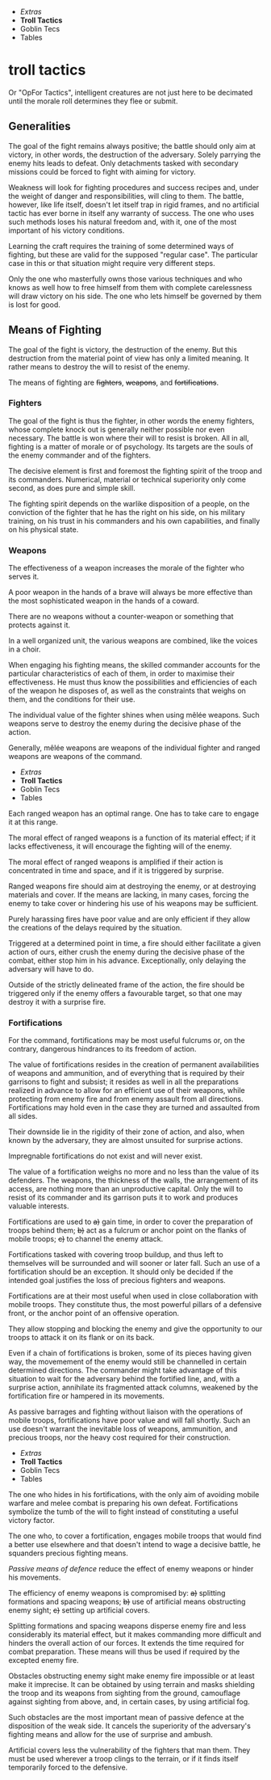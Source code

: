 
<!-- .margin.compass -->
* _Extras_
* **Troll Tactics**
* Goblin Tecs
* Tables



# troll tactics

Or "OpFor Tactics", intelligent creatures are not just here to be decimated until the morale roll determines they flee or submit.

## Generalities

The goal of the fight remains always positive; the battle should only aim at victory, in other words, the destruction of the adversary. Solely parrying the enemy hits leads to defeat. Only detachments tasked with secondary missions could be forced to fight with aiming for victory.

Weakness will look for fighting procedures and success recipes and, under the weight of danger and responsibilities, will cling to them. The battle, however, like life itself, doesn't let itself trap in rigid frames, and no artificial tactic has ever borne in itself any warranty of success. The one who uses such methods loses his natural freedom and, with it, one of the most important of his victory conditions.

Learning the craft requires the training of some determined ways of fighting, but these are valid for the supposed "regular case". The particular case in this or that situation might require very different steps.

Only the one who masterfully owns those various techniques and who knows as well how to free himself from them with complete carelessness will draw victory on his side. The one who lets himself be governed by them is lost for good.


## Means of Fighting

The goal of the fight is victory, the destruction of the enemy. But this destruction from the material point of view has only a limited meaning. It rather means to destroy the will to resist of the enemy.

The means of fighting are ~~fighters~~, ~~weapons~~, and ~~fortifications~~.

<!-- COLUMN BREAK -->


### Fighters

The goal of the fight is thus the fighter, in other words the enemy fighters, whose complete knock out is generally neither possible nor even necessary. The battle is won where their will to resist is broken. All in all, fighting is a matter of morale or of psychology. Its targets are the souls of the enemy commander and of the fighters.

The decisive element is first and foremost the fighting spirit of the troop and its commanders. Numerical, material or technical superiority only come second, as does pure and simple skill.

The fighting spirit depends on the warlike disposition of a people, on the conviction of the fighter that he has the right on his side, on his military training, on his trust in his commanders and his own capabilities, and finally on his physical state.


### Weapons

The effectiveness of a weapon increases the morale of the fighter who serves it.

A poor weapon in the hands of a brave will always be more effective than the most sophisticated weapon in the hands of a coward.

There are no weapons without a counter-weapon or something that protects against it.

In a well organized unit, the various weapons are combined, like the voices in a choir.

When engaging his fighting means, the skilled commander accounts for the particular characteristics of each of them, in order to maximise their effectiveness. He must thus know the possibilities and efficiencies of each of the weapon he disposes of, as well as the constraints that weighs on them, and the conditions for their use.

The individual value of the fighter shines when using mêlée weapons. Such weapons serve to destroy the enemy during the decisive phase of the action.

Generally, mêlée weapons are weapons of the individual fighter and ranged weapons are weapons of the command.


<!-- PAGE BREAK tactics -->

<!-- .margin.compass -->
* _Extras_
* **Troll Tactics**
* Goblin Tecs
* Tables

Each ranged weapon has an optimal range. One has to take care to engage it at this range.

The moral effect of ranged weapons is a function of its material effect; if it lacks effectiveness, it will encourage the fighting will of the enemy.

The moral effect of ranged weapons is amplified if their action is concentrated in time and space, and if it is triggered by surprise.

Ranged weapons fire should aim at destroying the enemy, or at destroying materials and cover. If the means are lacking, in many cases, forcing the enemy to take cover or hindering his use of his weapons may be sufficient.

Purely harassing fires have poor value and are only efficient if they allow the creations of the delays required by the situation.

Triggered at a determined point in time, a fire should either facilitate a given action of ours, either crush the enemy during the decisive phase of the combat, either stop him in his advance. Exceptionally, only delaying the adversary will have to do.

Outside of the strictly delineated frame of the action, the fire should be triggered only if the enemy offers a favourable target, so that one may destroy it with a surprise fire.


### Fortifications

For the command, fortifications may be most useful fulcrums or, on the contrary, dangerous hindrances to its freedom of action.

The value of fortifications resides in the creation of permanent availabilities of weapons and ammunition, and of everything that is required by their garrisons to fight and subsist; it resides as well in all the preparations realized in advance to allow for an efficient use of their weapons, while protecting from enemy fire and from enemy assault from all directions. Fortifications may hold even in the case they are turned and assaulted from all sides.

Their downside lie in the rigidity of their zone of action, and also, when known by the adversary, they are almost unsuited for surprise actions.

Impregnable fortifications do not exist and will never exist.

The value of a fortification weighs no more and no less than the value of its defenders. The weapons, the thickness of the walls, the arrangement of its access, are nothing more than an unproductive capital. Only the will to resist of its commander and its garrison puts it to work and produces valuable interests.

Fortifications are used to ~~a)~~ gain time, in order to cover the preparation of troops behind them; ~~b)~~ act as a fulcrum or anchor point on the flanks of mobile troops; ~~c)~~ to channel the enemy attack.

Fortifications tasked with covering troop buildup, and thus left to themselves will be surrounded and will sooner or later fall. Such an use of a fortification should be an exception. It should only be decided if the intended goal justifies the loss of precious fighters and weapons.

Fortifications are at their most useful when used in close collaboration with mobile troops. They constitute thus, the most powerful pillars of a defensive front, or the anchor point of an offensive operation.

They allow stopping and blocking the enemy and give the opportunity to our troops to attack it on its flank or on its back.

Even if a chain of fortifications is broken, some of its pieces having given way, the movemement of the enemy would still be channelled in certain determined directions. The commander might take advantage of this situation to wait for the adversary behind the fortified line, and, with a surprise action, annihilate its fragmented attack columns, weakened by the fortification fire or hampered in its movements.

As passive barrages and fighting without liaison with the operations of mobile troops, fortifications have poor value and will fall shortly. Such an use doesn't warrant the inevitable loss of weapons, ammunition, and precious troops, nor the heavy cost required for their construction.


<!-- PAGE BREAK tactics -->

<!-- .margin.compass -->
* _Extras_
* **Troll Tactics**
* Goblin Tecs
* Tables

The one who hides in his fortifications, with the only aim of avoiding mobile warfare and melee combat is preparing his own defeat. Fortifications symbolize the tumb of the will to fight instead of constituting a useful victory factor.

The one who, to cover a fortification, engages mobile troops that would find a better use elsewhere and that doesn't intend to wage a decisive battle, he squanders precious fighting means.

_Passive means of defence_ reduce the effect of enemy weapons or hinder his movements.

The efficiency of enemy weapons is compromised by: ~~a)~~ splitting formations and spacing weapons; ~~b)~~ use of artificial means obstructing enemy sight; ~~c)~~ setting up artificial covers.

Splitting formations and spacing weapons disperse enemy fire and less considerably its material effect, but it makes commanding more difficult and hinders the overall action of our forces. It extends the time required for combat preparation. These means will thus be used if required by the excepted enemy fire.

Obstacles obstructing enemy sight make enemy fire impossible or at least make it imprecise. It can be obtained by using terrain and masks shielding the troop and its weapons from sighting from the ground, camouflage against sighting from above, and, in certain cases, by using artificial fog.

Such obstacles are the most important mean of passive defence at the disposition of the weak side. It cancels the superiority of the adversary's fighting means and allow for the use of surprise and ambush.

Artificial covers less the vulnerability of the fighters that man them. They must be used wherever a troop clings to the terrain, or if it finds itself temporarily forced to the defensive.

